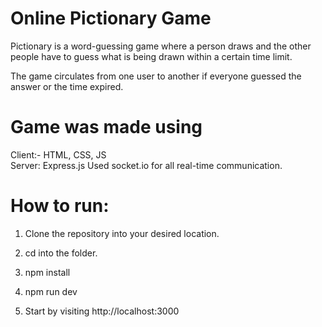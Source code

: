 # Online Pictionary Game

Pictionary is a word-guessing game where a person draws and the other people have to guess what is being drawn within a certain time limit.

The game circulates from one user to another if everyone guessed the answer or the time expired.

# Game was made using 

Client:- HTML, CSS, JS
<br>
Server: Express.js
Used socket.io for all real-time communication.

# How to run:

1. Clone the repository into your desired location.

2. cd into the folder.

3. npm install

4. npm run dev

5. Start by visiting http://localhost:3000 

